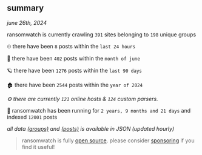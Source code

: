 
## summary
_june 26th, 2024_

ransomwatch is currently crawling `391` sites belonging to `198` unique groups

⏲ there have been `8` posts within the `last 24 hours`

🦈 there have been `402` posts within the `month of june`

🪐 there have been `1276` posts within the `last 90 days`

🏚 there have been `2544` posts within the `year of 2024`

_⚙️ there are currently `121` online hosts & `124` custom parsers._

🦕 ransomwatch has been running for `2 years, 9 months and 21 days` and indexed `12001` posts

_all data  [(groups)](http://ransomwhat.telemetry.ltd/groups) and [(posts)](http://ransomwhat.telemetry.ltd/posts) is available in JSON (updated hourly)_

> ransomwatch is fully [open source](https://github.com/joshhighet/ransomwatch#ransomwatch--). please consider [sponsoring](https://github.com/sponsors/joshhighet) if you find it useful!
